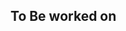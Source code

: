  <!-- # Automata Diags

A computational tool for working with and visualizing various types of automata, including:
- Deterministic Finite Automata (DFA)
- Non-deterministic Finite Automata (NFA)
- Pushdown Automata (PDA)
- Context-Free Grammars (CFG)

## Installation

```bash
pip install automata-diags
```

## Requirements

- Python 3.8 or higher
- Graphviz (system package)

### Installing Graphviz

- MacOS: `brew install graphviz`
- Ubuntu/Debian: `sudo apt-get install graphviz`
- Windows: Download from [Graphviz website](https://graphviz.org/download/)

## Quick Start

```python
from automata.backend.grammar.regular_languages.dfa.dfa_mod_algo import create_dfa_from_table
from automata.backend.drawings.automata_drawer import AutomataDrawer

# Create a simple DFA
dfa = create_dfa_from_table(
    table={
        "q0": {"a": "q1", "b": "q0"},
        "q1": {"a": "q1", "b": "q2"},
        "q2": {"a": "q1", "b": "q0"},
    },
    start_state="q0",
    accept_states={"q2"},
    alphabet={"a", "b"}
)

# Draw the DFA
drawer = AutomataDrawer()
output_path = drawer.draw_dfa_from_object(dfa, "my_dfa")
print(f"DFA visualization saved to: {output_path}")

# Test the DFA
assert dfa.accepts("abb")  # Should be True
assert not dfa.accepts("aa")  # Should be False
```

## Features

- Create and manipulate DFAs, NFAs, and other automata
- Visualize automata using Graphviz
- Pattern matching using KMP algorithm
- Automata operations (union, intersection, etc.)
- Clean and intuitive API

## Documentation

For more examples and detailed documentation, visit our [GitHub repository](https://github.com/Ajodo-Godson/automata_diags).

## Contributing

Contributions are welcome! Please feel free to submit a Pull Request.

## License

This project is licensed under the MIT License - see the [LICENSE](LICENSE) file for details.  -->

## To Be worked on
